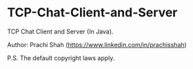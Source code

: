 # TCP-Chat-Client-and-Server

TCP Chat Client and Server (In Java).

Author: Prachi Shah (https://www.linkedin.com/in/prachisshah)

P.S. The default copyright laws apply.
